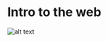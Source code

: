 # Intro to the web

![alt text](http://res.cloudinary.com/dani-devs-and-designs/image/upload/v1532448077/Frank_Sinatra_a4tnuj.png)
